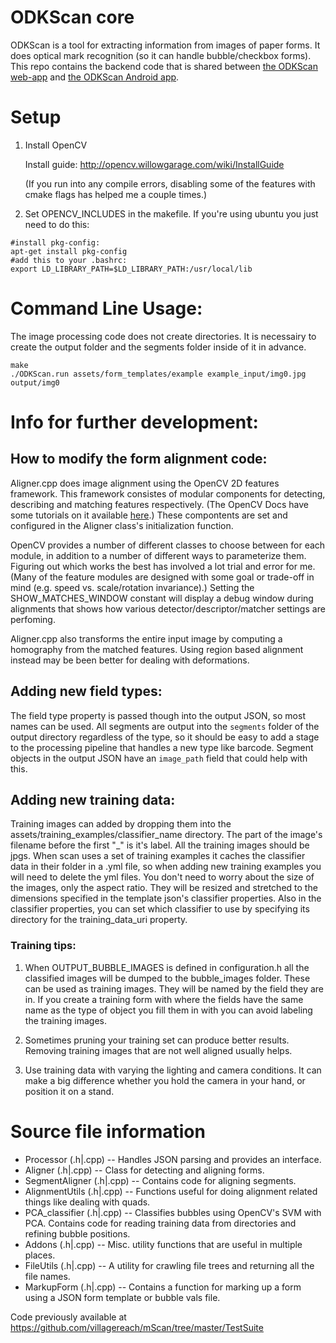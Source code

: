 ODKScan core
============

ODKScan is a tool for extracting information from images of paper forms.
It does optical mark recognition (so it can handle bubble/checkbox forms).
This repo contains the backend code that is shared between
[the ODKScan web-app](https://github.com/nathanathan/ODKScan_webapp)
and [the ODKScan Android app](https://github.com/villagereach/mScan).

Setup
=====

1. Install OpenCV

	Install guide: http://opencv.willowgarage.com/wiki/InstallGuide
	
	(If you run into any compile errors, disabling some of the features with cmake flags has helped me a couple times.)

2. Set OPENCV_INCLUDES in the makefile. If you're using ubuntu you just need to do this:

```
#install pkg-config:
apt-get install pkg-config
#add this to your .bashrc:
export LD_LIBRARY_PATH=$LD_LIBRARY_PATH:/usr/local/lib
```

Command Line Usage:
===================

The image processing code does not create directories.
It is necessairy to create the output folder and the segments folder inside of it in advance.

```
make
./ODKScan.run assets/form_templates/example example_input/img0.jpg output/img0
```

# Info for further development:

## How to modify the form alignment code:

Aligner.cpp does image alignment using the OpenCV 2D features framework.
This framework consistes of modular components for detecting, describing and matching features respectively.
(The OpenCV Docs have some tutorials on it available [here](http://docs.opencv.org/doc/tutorials/features2d/table_of_content_features2d/table_of_content_features2d.html#table-of-content-feature2d).)
These compontents are set and configured in the Aligner class's initialization function.

OpenCV provides a number of different classes to choose between for each module,
in addition to a number of different ways to parameterize them.
Figuring out which works the best has involved a lot trial and error for me.
(Many of the feature modules are designed with some goal or trade-off in mind
(e.g. speed vs. scale/rotation invariance).)
Setting the SHOW_MATCHES_WINDOW constant will display a debug window during alignments that shows
how various detector/descriptor/matcher settings are perfoming.

Aligner.cpp also transforms the entire input image by computing a homography from the matched features.
Using region based alignment instead may be been better for dealing with deformations.

## Adding new field types:

The field type property is passed though into the output JSON, so most names can be used.
All segments are output into the `segments` folder of the output directory regardless of the type,
so it should be easy to add a stage to the processing pipeline that handles a new type like barcode.
Segment objects in the output JSON have an `image_path` field that could help with this.

## Adding new training data:

Training images can added by dropping them into the assets/training_examples/classifier_name directory.
The part of the image's filename before the first "_" is it's label.
All the training images should be jpgs.
When scan uses a set of training examples it caches the classifier data in their folder in a .yml file,
so when adding new training examples you will need to delete the yml files.
You don't need to worry about the size of the images, only the aspect ratio.
They will be resized and stretched to the dimensions specified in the template json's classifier properties.
Also in the classifier properties, you can set which classifier to use
by specifying its directory for the training_data_uri property.

### Training tips:

1. When OUTPUT_BUBBLE_IMAGES is defined in configuration.h all the classified images
will be dumped to the bubble_images folder. These can be used as training images.
They will be named by the field they are in. If you create a training form
with where the fields have the same name as the type of object you fill them in with
you can avoid labeling the training images.

2. Sometimes pruning your training set can produce better results.
Removing training images that are not well aligned usually helps.

3. Use training data with varying the lighting and camera conditions.
It can make a big difference whether you hold the camera in your hand, or position it on a stand.

Source file information
=======================

* Processor (.h|.cpp) -- Handles JSON parsing and provides an interface.
* Aligner (.h|.cpp) -- Class for detecting and aligning forms.
* SegmentAligner (.h|.cpp) -- Contains code for aligning segments.
* AlignmentUtils (.h|.cpp) -- Functions useful for doing alignment related things like dealing with quads.
* PCA_classifier (.h|.cpp) -- Classifies bubbles using OpenCV's SVM with PCA. Contains code for reading training data from directories and refining bubble positions.
* Addons (.h|.cpp) -- Misc. utility functions that are useful in multiple places.
* FileUtils (.h|.cpp) -- A utility for crawling file trees and returning all the file names.
* MarkupForm (.h|.cpp) -- Contains a function for marking up a form using a JSON form template or bubble vals file.

Code previously available at https://github.com/villagereach/mScan/tree/master/TestSuite
